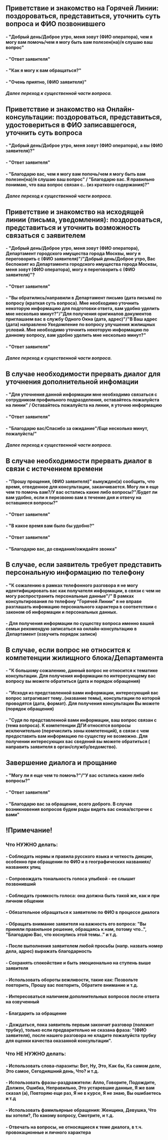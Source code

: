 ## Приветствие и знакомство на Горячей Линии: поздороваться, представиться, уточнить суть вопроса и ФИО позвонившего
#### - "Добрый день/Доброе утро, меня зовут (ФИО оператора), чем я могу вам помочь/чем я могу быть вам полезен(на)/я слушаю ваш вопрос"
#### - "Ответ заявителя"
#### - "Как я могу к вам обращаться?"
#### - "Очень приятно, (ФИО заявителя)"
##### Далее переход к существенной части вопроса.
## Приветствие и знакомство на Онлайн-консультации: поздороваться, представиться, удостовериться в ФИО записавшегося, уточнить суть вопроса
#### - "Добрый день/Доброе утро, меня зовут (ФИО оператора), а вы (ФИО заявителя)?"
#### - "Ответ заявителя"
#### - "Благодарю вас, чем я могу вам попочь/чем я могу быть вам полезен(на)/я слушаю ваш вопрос" / "Благодарю вас. Я правильно понимаю, что ваш вопрос связан с.. (из краткого содержания)?"
##### Далее переход к существенной части вопроса.
## Приветствие и знакомство на исходящей линии (письма, уведомления): поздороваться, представиться и уточнить возможность связаться с заявителем
#### - "Добрый день/Доброе утро, меня зовут (ФИО оператора), Департамент городского имущества города Москвы, могу я переговорить с (ФИО заявителя)"/"Добрый день/Доброе утро, Вас беспокоят из Департамента городского имущества города Москвы, меня зовут (ФИО оператора), могу я переговорить с (ФИО заявителя)"?
#### - "Ответ заявителя"
#### - "Вы обратились/направили в Департамент письмо (дата письма) по вопросу (краткая суть вопроса). Мне необходимо уточнить некоторую информацию для подготовки ответа, вам удобно уделить мне несколько минут?"/"Для получения оригиналов документов приглашаем вас в службу Одного Окна (дата, адрес)"/"В Ваш адрес (дата) направлено Уведомление по вопросу улучшения жилищных условий. Мне необходимо уточнить некоторую информацию по данному вопросу, вам удобно уделить мне несколько минут?"
#### - "Ответ заявителя"
##### Далее переход к существенной части вопроса.
## В случае необходимости прервать диалог для уточнения дополнительной инфомации
#### - "Для уточнения данной информации мне необходимо связаться с сотрудником профильного подразделения, оставайтесь пожалуйста на линии" / Оставайтесь пожалуйста на линии, я уточню информацию
#### - "Ответ заявителя"
#### - "Благодарю вас/Спасибо за ожидание"/Еще несколько минут, пожалуйста/"
##### Далее переход к существенной части вопроса.
## В случае необходимости прервать диалог в связи с истечением времени
#### - "Прошу прощения, (ФИО заявителя)" вынужден(а) сообщить, что время, отведенное для консультации, заканчивается. Могу ли я еще чем то помочь вам?/У вас остались какие либо вопросы?"/Будет ли вам удобно, если я перезвоню вам в течение дня и отвечу на оставшиеся вопросы?"
#### - "Ответ заявителя"
#### - "В какое время вам было бы удобно?"
#### - "Ответ заявителя"
#### - "Благодарю вас, до свидания/ожидайте звонка"
## В случае, если заявитель требует представить персональную информацию по телефону
#### - "К сожалению в рамках телефонного разговора я не могу идентифицировать вас как получателя информации, в связи с чем не могу распространить персональные данные"/" В рамках консультирования по телефону "Горячей Линии" я не вправе разглашать инфомацию персонального характера в соответствии с законом об информации и персональных данных. 
#### - Для получения информации по существу вопроса именно вашей семьи рекомендую записаться на онлайн-консультацию в Департамент (озвучить порядок записи)
## В случае, если вопрос не относится к компетенции жилищного блока/Департамента
#### - "К большому сожалению, данный вопрос не относится к тематике консультации. Для получения информации по интересующему вас вопросу вы можете обратиться (дата и порядок обращения)
#### - "Исходя из представленной вами информации, интересующий вас вопрос затрагивает тему..(название темы), консультации по которой проводятся (дата, формат). Для получения консультации Вы можете (порядок обращения)
#### - "Судя по представленной вами информации, ваш вопрос связан с (тема вопроса). К компетенции ДГИ относятся вопросы исключительно (перечислить зоны компетенций), в связи с чем предоставить вам информацию по существу не возможно. Для получении интересующих вас сведений вы можете обратиться ( направить заявителя в орган/службу/ведомство). 
## Завершение диалога и прощание
#### - "Могу ли я еще чем то помочь?"/"У вас остались какие либо вопросы?"
#### - "Ответ заявителя"
#### - "Благодарю вас за обращение, всего доброго. В случае возникновения вопросов будем рады видеть вас снова/встречи с вами"

## !Примечание!
### Что НУЖНО делать:
#### - Соблюдать нормы и правила русского языка и четкость дикции, особенно при обращении по ФИО и в географических названиях/названиях улиц
#### - Сопровождать тональность голоса улыбкой - ее слышит позвонивший
#### - Соблюдать громкость голоса: она должна быть такой же, как и при личном общении
#### - Обязательное обращаться к заявителю по ФИО в процессе диалога
#### - Обращать внимание заявителя на важность его вопроса: "Вы приняли правильное решение, обращаясь к нам, потому что..", "Благодарю Вас, что коснулись этой темы.." и т.д.
#### - После выполнения заявителем любой просьбы (напр. назвать номер дела, адрес) выражать благодарность
#### - Сохранять спокойствие и быть эмоционально на ступень выше заявителя
#### - Использовать обороты вежливости, такие как: Позвольте повторить, Прошу вас повторить, Обратите внимание и т.д.
#### - Интересоваться наличием дополнительных вопросов после ответа на озвученный
#### - Благдарить за обращение
#### - Дождаться, пока заявитель первым закончит разговор (положит трубку), только если предварительно не сказана фраза: "(ФИО заявителя), после нашего разговора не кладите пожалуйста трубку для оценки качества оказанной консультации".
### Что НЕ НУЖНО делать:
#### - Использовать слова-паразиты: Вот, Ну, Это, Как бы, Ка самом деле, Это самое, Сегодняшний день, Что? и т.д.
#### - Использовать фразы-раздражители: Алло, Говорите, Подождите, Должен, Ошибка, Неправильно, Это устаревшие данные, Я же вам сказал (а), Повторяю еще раз, Я не в курсе, Я не знаю, Вы ошибаетесь и т.д
#### - Использовать фамильярные обращения: Женщина, Девушка, Что вы хотели?, По какому вопросу, Смотрите, и т.д.
#### - Отвечать на вопросы, не относящиеся к теме диалога, в т.ч. провокационные и личного характера
